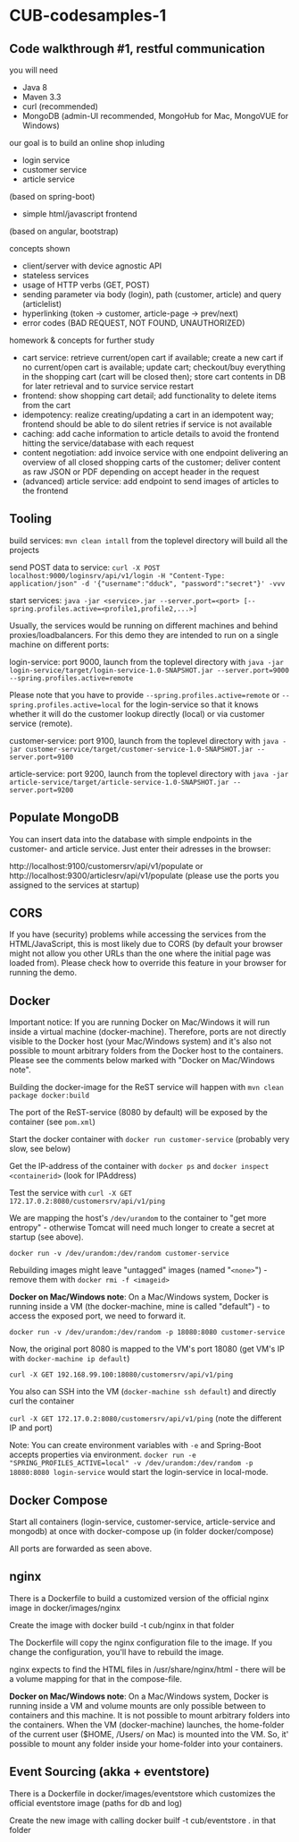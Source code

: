 # CUB-codesamples-1

## Code walkthrough #1, restful communication

you will need
- Java 8
- Maven 3.3
- curl (recommended)
- MongoDB (admin-UI recommended, MongoHub for Mac, MongoVUE for Windows)

our goal is to build an online shop inluding
- login service
- customer service
- article service

(based on spring-boot)

- simple html/javascript frontend

(based on angular, bootstrap)

concepts shown
- client/server with device agnostic API
- stateless services
- usage of HTTP verbs (GET, POST)
- sending parameter via body (login), path (customer, article) and query (articlelist)
- hyperlinking (token -> customer, article-page -> prev/next)
- error codes (BAD REQUEST, NOT FOUND, UNAUTHORIZED)

homework & concepts for further study
- cart service: retrieve current/open cart if available; create a new cart if no current/open cart is available; update cart; checkout/buy everything in the shopping cart (cart will be closed then); store cart contents in DB for later retrieval and to survice service restart
- frontend: show shopping cart detail; add functionality to delete items from the cart
- idempotency: realize creating/updating a cart in an idempotent way; frontend should be able to do silent retries if service is not available
- caching: add cache information to article details to avoid the frontend hitting the service/database with each request
- content negotiation: add invoice service with one endpoint delivering an overview of all closed shopping carts of the customer; deliver content as raw JSON or PDF depending on accept header in the request
- (advanced) article service: add endpoint to send images of articles to the frontend

## Tooling

build services: `mvn clean intall` from the toplevel directory will build all the projects

send POST data to service: `curl -X POST localhost:9000/loginsrv/api/v1/login -H "Content-Type: application/json" -d '{"username":"dduck", "password":"secret"}' -vvv`

start services: `java -jar <service>.jar --server.port=<port> [--spring.profiles.active=<profile1,profile2,...>]`

Usually, the services would be running on different machines and behind proxies/loadbalancers. For this demo they are 
intended to run on a single machine on different ports:

login-service: port 9000, launch from the toplevel directory with `java -jar login-service/target/login-service-1.0-SNAPSHOT.jar --server.port=9000 --spring.profiles.active=remote`

Please note that you have to provide `--spring.profiles.active=remote` or `--spring.profiles.active=local` for the login-service so that it knows whether it will do the customer lookup directly (local) or via customer service (remote).

customer-service: port 9100, launch from the toplevel directory with `java -jar customer-service/target/customer-service-1.0-SNAPSHOT.jar --server.port=9100`

article-service: port 9200, launch from the toplevel directory with `java -jar article-service/target/article-service-1.0-SNAPSHOT.jar --server.port=9200`

## Populate MongoDB

You can insert data into the database with simple endpoints in the customer- and article service. Just enter their 
adresses in the browser:

http://localhost:9100/customersrv/api/v1/populate or http://localhost:9300/articlesrv/api/v1/populate (please use the 
ports you assigned to the services at startup)

## CORS

If you have (security) problems while accessing the services from the HTML/JavaScript, this is most likely due to CORS 
(by default your browser might not allow you other URLs than the one where the initial page was loaded from). Please 
check how to override this feature in your browser for running the demo.

## Docker

Important notice: If you are running Docker on Mac/Windows it will run inside a virtual machine (docker-machine). 
Therefore, ports are not directly visible to the Docker host (your Mac/Windows system) and it's also not possible 
to mount arbitrary folders from the Docker host to the containers. Please see the comments below marked with "Docker 
on Mac/Windows note".

Building the docker-image for the ReST service will happen with `mvn clean package docker:build`

The port of the ReST-service (8080 by default) will be exposed by the container (see `pom.xml`)

Start the docker container with `docker run customer-service` (probably very slow, see below)

Get the IP-address of the container with `docker ps` and `docker inspect <containerid>` (look for IPAddress)

Test the service with `curl -X GET 172.17.0.2:8080/customersrv/api/v1/ping`

We are mapping the host's `/dev/urandom` to the container to "get more entropy" - otherwise Tomcat will need much 
longer to create a secret at startup (see above).

`docker run -v /dev/urandom:/dev/random customer-service`

Rebuilding images might leave "untagged" images (named "`<none>`") - remove them with `docker rmi -f <imageid>`

**Docker on Mac/Windows note**: On a Mac/Windows system, Docker is running inside a VM (the docker-machine, mine is 
called "default") - to access the exposed port, we need to forward it.

`docker run -v /dev/urandom:/dev/random -p 18080:8080 customer-service`

Now, the original port 8080 is mapped to the VM's port 18080 (get VM's IP with `docker-machine ip default`)

`curl -X GET 192.168.99.100:18080/customersrv/api/v1/ping`

You also can SSH into the VM (`docker-machine ssh default`) and directly curl the container

`curl -X GET 172.17.0.2:8080/customersrv/api/v1/ping` (note the different IP and port)

Note: You can create environment variables with `-e` and Spring-Boot accepts properties via environment. `docker run -e "SPRING_PROFILES_ACTIVE=local" -v /dev/urandom:/dev/random -p 18080:8080 login-service` would start the login-service in local-mode.

## Docker Compose

Start all containers (login-service, customer-service, article-service and mongodb) at once with docker-compose up (in 
folder docker/compose)

All ports are forwarded as seen above.

## nginx

There is a Dockerfile to build a customized version of the official nginx image in docker/images/nginx

Create the image with docker build -t cub/nginx in that folder

The Dockerfile will copy the nginx configuration file to the image. If you change the configuration, you'll have to 
rebuild the image.

nginx expects to find the HTML files in /usr/share/nginx/html - there will be a volume mapping for that in the compose-file.
 
**Docker on Mac/Windows note**: On a Mac/Windows system, Docker is running inside a VM and volume mounts are only possible 
between to containers and this machine. It is not possible to mount arbitrary folders into the containers. When the VM 
(docker-machine) launches, the home-folder of the current user ($HOME, /Users/<username> on Mac) is mounted into the VM. So,
it' possible to mount any folder inside your home-folder into your containers.

## Event Sourcing (akka + eventstore)

There is a Dockerfile in docker/images/eventstore which customizes the official eventstore image (paths for db and log)
 
Create the new image with calling docker builf -t cub/eventstore . in that folder